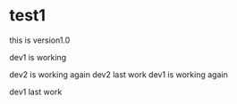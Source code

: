 # test1
this is version1.0


dev1 is working


dev2 is working again
dev2 last work
dev1 is working again


dev1 last work
